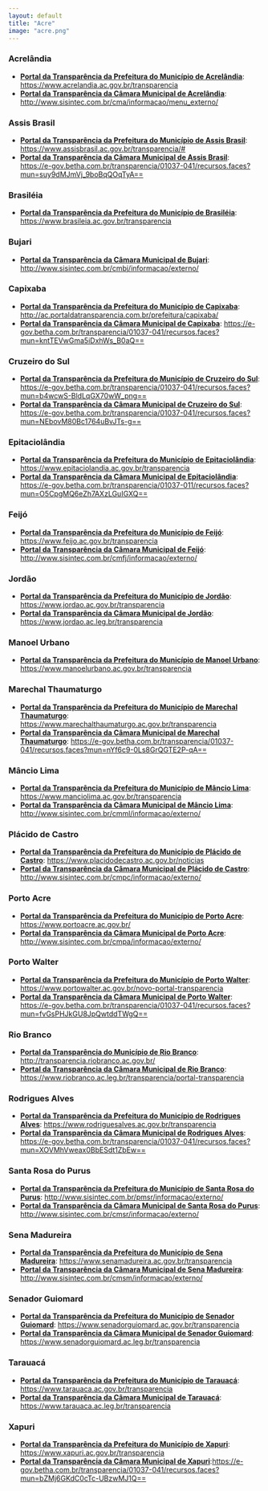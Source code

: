 ```yaml
---
layout: default
title: "Acre"
image: "acre.png"
---
```


### Acrelândia

- **[Portal da Transparência da Prefeitura do Município de Acrelândia](https://www.acrelandia.ac.gov.br/transparencia)**: https://www.acrelandia.ac.gov.br/transparencia
- **[Portal da Transparência da Câmara Municipal de Acrelândia](http://www.sisintec.com.br/cma/informacao/externo/)**: http://www.sisintec.com.br/cma/informacao/menu_externo/

### Assis Brasil

- **[Portal da Transparência da Prefeitura do Município de Assis Brasil](https://www.assisbrasil.ac.gov.br/transparencia/#)**: https://www.assisbrasil.ac.gov.br/transparencia/#
- **[Portal da Transparência da Câmara Municipal de Assis Brasil](https://e-gov.betha.com.br/transparencia/01037-041/recursos.faces?mun=suy9dMJmVj_9boBqQOqTyA==)**: https://e-gov.betha.com.br/transparencia/01037-041/recursos.faces?mun=suy9dMJmVj_9boBqQOqTyA==

### Brasiléia

- **[Portal da Transparência da Prefeitura do Município de Brasiléia](https://www.brasileia.ac.gov.br/transparencia)**: https://www.brasileia.ac.gov.br/transparencia

### Bujari

- **[Portal da Transparência da Câmara Municipal de Bujari](http://www.sisintec.com.br/cmbj/informacao/externo/)**: http://www.sisintec.com.br/cmbj/informacao/externo/

### Capixaba

- **[Portal da Transparência da Prefeitura do Município de Capixaba](http://ac.portaldatransparencia.com.br/prefeitura/capixaba/)**: http://ac.portaldatransparencia.com.br/prefeitura/capixaba/
- **[Portal da Transparência da Câmara Municipal de Capixaba](https://e-gov.betha.com.br/transparencia/01037-041/recursos.faces?mun=kntTEVwGma5iDxhWs_B0aQ==)**: https://e-gov.betha.com.br/transparencia/01037-041/recursos.faces?mun=kntTEVwGma5iDxhWs_B0aQ==

### Cruzeiro do Sul

- **[Portal da Transparência da Prefeitura do Município de Cruzeiro do Sul](https://e-gov.betha.com.br/transparencia/01037-041/recursos.faces?mun=b4wcwS-BldLqGX70wW_png==)**: https://e-gov.betha.com.br/transparencia/01037-041/recursos.faces?mun=b4wcwS-BldLqGX70wW_png==
- **[Portal da Transparência da Câmara Municipal de Cruzeiro do Sul](https://e-gov.betha.com.br/transparencia/01037-041/recursos.faces?mun=NEbovM80Bc1764uBvJTs-g==)**: https://e-gov.betha.com.br/transparencia/01037-041/recursos.faces?mun=NEbovM80Bc1764uBvJTs-g==

### Epitaciolândia

- **[Portal da Transparência da Prefeitura do Município de Epitaciolândia](https://www.epitaciolandia.ac.gov.br/transparencia)**: https://www.epitaciolandia.ac.gov.br/transparencia
- **[Portal da Transparência da Câmara Municipal de Epitaciolândia](https://e-gov.betha.com.br/transparencia/01037-011/recursos.faces?mun=O5CpgMQ6eZh7AXzLGuIGXQ==)**: https://e-gov.betha.com.br/transparencia/01037-011/recursos.faces?mun=O5CpgMQ6eZh7AXzLGuIGXQ==

### Feijó

- **[Portal da Transparência da Prefeitura do Município de Feijó](https://www.feijo.ac.gov.br/transparencia)**: https://www.feijo.ac.gov.br/transparencia
- **[Portal da Transparência da Câmara Municipal de Feijó](http://www.sisintec.com.br/cmfj/informacao/externo/)**: http://www.sisintec.com.br/cmfj/informacao/externo/

### Jordão

- **[Portal da Transparência da Prefeitura do Município de Jordão](https://www.jordao.ac.gov.br/transparencia)**: https://www.jordao.ac.gov.br/transparencia
- **[Portal da Transparência da Câmara Municipal de Jordão](https://www.jordao.ac.leg.br/transparencia)**: https://www.jordao.ac.leg.br/transparencia

### Manoel Urbano

- **[Portal da Transparência da Prefeitura do Município de Manoel Urbano](https://www.manoelurbano.ac.gov.br/transparencia)**: https://www.manoelurbano.ac.gov.br/transparencia

### Marechal Thaumaturgo

- **[Portal da Transparência da Prefeitura do Município de Marechal Thaumaturgo](https://www.marechalthaumaturgo.ac.gov.br/transparencia)**: https://www.marechalthaumaturgo.ac.gov.br/transparencia
- **[Portal da Transparência da Câmara Municipal de Marechal Thaumaturgo](https://e-gov.betha.com.br/transparencia/01037-041/recursos.faces?mun=nYf6c9-0Ls8GrQGTE2P-qA==)**: https://e-gov.betha.com.br/transparencia/01037-041/recursos.faces?mun=nYf6c9-0Ls8GrQGTE2P-qA==

### Mâncio Lima

- **[Portal da Transparência da Prefeitura do Município de Mâncio Lima](https://www.manciolima.ac.gov.br/transparencia)**: https://www.manciolima.ac.gov.br/transparencia
- **[Portal da Transparência da Câmara Municipal de Mâncio Lima](http://www.sisintec.com.br/cmml/informacao/externo/)**: http://www.sisintec.com.br/cmml/informacao/externo/

### Plácido de Castro

- **[Portal da Transparência da Prefeitura do Município de Plácido de Castro](https://www.placidodecastro.ac.gov.br/noticias)**: https://www.placidodecastro.ac.gov.br/noticias
- **[Portal da Transparência da Câmara Municipal de Plácido de Castro](http://www.sisintec.com.br/cmpc/informacao/externo/)**: http://www.sisintec.com.br/cmpc/informacao/externo/

### Porto Acre

- **[Portal da Transparência da Prefeitura do Município de Porto Acre](https://www.portoacre.ac.gov.br/)**: https://www.portoacre.ac.gov.br/
- **[Portal da Transparência da Câmara Municipal de Porto Acre](http://www.sisintec.com.br/cmpa/informacao/externo/)**: http://www.sisintec.com.br/cmpa/informacao/externo/

### Porto Walter

- **[Portal da Transparência da Prefeitura do Município de Porto Walter](https://www.portowalter.ac.gov.br/novo-portal-transparencia)**: https://www.portowalter.ac.gov.br/novo-portal-transparencia
- **[Portal da Transparência da Câmara Municipal de Porto Walter](https://e-gov.betha.com.br/transparencia/01037-041/recursos.faces?mun=fvGsPHJkGU8JpQwtddTWgQ==)**: https://e-gov.betha.com.br/transparencia/01037-041/recursos.faces?mun=fvGsPHJkGU8JpQwtddTWgQ==

### Rio Branco

- **[Portal da Transparência do Município de Rio Branco](http://transparencia.riobranco.ac.gov.br/)**: http://transparencia.riobranco.ac.gov.br/
- **[Portal da Transparência da Câmara Municipal de Rio Branco](https://www.riobranco.ac.leg.br/transparencia/portal-transparencia)**: https://www.riobranco.ac.leg.br/transparencia/portal-transparencia

### Rodrigues Alves

- **[Portal da Transparência da Prefeitura do Município de Rodrigues Alves](https://www.rodriguesalves.ac.gov.br/transparencia)**: https://www.rodriguesalves.ac.gov.br/transparencia
- **[Portal da Transparência da Câmara Municipal de Rodrigues Alves](https://e-gov.betha.com.br/transparencia/01037-041/recursos.faces?mun=XOVMhVweax0BbESdt1ZbEw==)**: https://e-gov.betha.com.br/transparencia/01037-041/recursos.faces?mun=XOVMhVweax0BbESdt1ZbEw==

### Santa Rosa do Purus

- **[Portal da Transparência da Prefeitura do Município de Santa Rosa do Purus](http://www.sisintec.com.br/pmsr/informacao/externo/)**: http://www.sisintec.com.br/pmsr/informacao/externo/
- **[Portal da Transparência da Câmara Municipal de Santa Rosa do Purus](http://www.sisintec.com.br/cmsr/informacao/externo/)**: http://www.sisintec.com.br/cmsr/informacao/externo/

### Sena Madureira

- **[Portal da Transparência da Prefeitura do Município de Sena Madureira](https://www.senamadureira.ac.gov.br/transparencia)**: https://www.senamadureira.ac.gov.br/transparencia
- **[Portal da Transparência da Câmara Municipal de Sena Madureira](http://www.sisintec.com.br/cmsm/informacao/externo/)**: http://www.sisintec.com.br/cmsm/informacao/externo/

### Senador Guiomard

- **[Portal da Transparência da Prefeitura do Município de Senador Guiomard](https://www.senadorguiomard.ac.gov.br/transparencia)**: https://www.senadorguiomard.ac.gov.br/transparencia
- **[Portal da Transparência da Câmara Municipal de Senador Guiomard](https://www.senadorguiomard.ac.leg.br/transparencia)**: https://www.senadorguiomard.ac.leg.br/transparencia

### Tarauacá

- **[Portal da Transparência da Prefeitura do Município de Tarauacá](https://www.tarauaca.ac.gov.br/transparencia)**: https://www.tarauaca.ac.gov.br/transparencia
- **[Portal da Transparência da Câmara Municipal de Tarauacá](https://www.tarauaca.ac.leg.br/transparencia)**: https://www.tarauaca.ac.leg.br/transparencia

### Xapuri

- **[Portal da Transparência da Prefeitura do Município de Xapuri](https://www.xapuri.ac.gov.br/transparencia)**: https://www.xapuri.ac.gov.br/transparencia
- **[Portal da Transparência da Câmara Municipal de Xapuri](https://e-gov.betha.com.br/transparencia/01037-041/recursos.faces?mun=bZMj6GKdC0cTc-UBzwMJ1Q==)**:https://e-gov.betha.com.br/transparencia/01037-041/recursos.faces?mun=bZMj6GKdC0cTc-UBzwMJ1Q==
